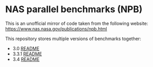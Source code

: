 # NAS parallel benchmarks (NPB)

This is an unofficial mirror of code taken from the following website: https://www.nas.nasa.gov/publications/npb.html

This repository stores multiple versions of benchmarks together:

-   3.0 [README](README-3.0)
-   3.3.1 [README](README-3.3.1)
-   3.4 [README](README-3.4)
